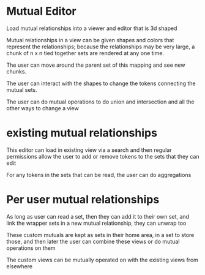 # Mutual Editor

Load mutual relationships into a viewer and editor that is 3d shaped

Mutual relationships in a view can be given shapes and colors that represent the relationships;
because the relationships may be very large, a chunk of n x n tied together sets are rendered at any one time.

The user can move around the parent set of this mapping and see new chunks.

The user can interact with the shapes to change the tokens connecting the mutual sets.

The user can do mutual operations to do union and intersection and all the other ways to change a view

# existing mutual relationships

This editor can load in existing view via a search and then regular permissions allow the user to add or remove tokens to the sets that they can edit

For any tokens in the sets that can be read, the user can do aggregations

# Per user mutual relationships

As long as user can read a set, then they can add it to their own set, and link the wrapper sets in a new mutual relationship, they can unwrap too

These custom mutuals are kept as sets in their home area, in a set to store those, and then later the user can combine these views or do mutual operations on them

The custom views can be mutually operated on with the existing views from elsewhere